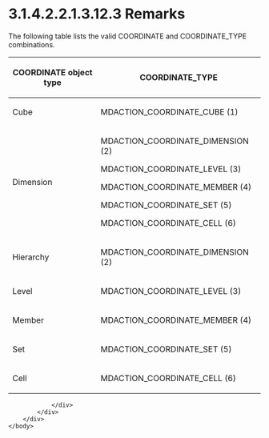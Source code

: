 <html dir="LTR" xmlns:mshelp="http://msdn.microsoft.com/mshelp" xmlns:ddue="http://ddue.schemas.microsoft.com/authoring/2003/5" xmlns:xlink="http://www.w3.org/1999/xlink" xmlns:tool="http://www.microsoft.com/tooltip">
    <head>
        <meta http-equiv="Content-Type" content="text/html; CHARSET=utf-8"></meta>
        <meta name="save" content="history"></meta>
        <title>3.1.4.2.2.1.3.12.3 Remarks</title>
        <xml>
            <mshelp:toctitle title="3.1.4.2.2.1.3.12.3 Remarks"></mshelp:toctitle>
            <mshelp:rltitle title="[MS-SSAS]: Remarks"></mshelp:rltitle>
            <mshelp:keyword index="A" term="1aa04ca1-3dfd-4ea1-972d-25aba2fe5d09"></mshelp:keyword>
            <mshelp:attr name="DCSext.ContentType" value="open specification"></mshelp:attr>
            <mshelp:attr name="AssetID" value="1aa04ca1-3dfd-4ea1-972d-25aba2fe5d09"></mshelp:attr>
            <mshelp:attr name="TopicType" value="kbRef"></mshelp:attr>
            <mshelp:attr name="DCSext.Title" value="[MS-SSAS]: Remarks" />
        </xml>
    </head>
    <body>
        <div id="header">
            <h1 class="heading">3.1.4.2.2.1.3.12.3 Remarks</h1>
        </div>
        <div id="mainSection">
            <div id="mainBody">
                <div id="allHistory" class="saveHistory"></div>
                <div id="sectionSection0" class="section" name="collapseableSection">
                    

<p>The following table lists the valid COORDINATE and COORDINATE_TYPE
combinations.</p>

<table>
 <thead>
  <tr>
   <th>
   <p>COORDINATE object type</p>
   </th>
   <th>
   <p>COORDINATE_TYPE</p>
   </th>
  </tr>
 </thead>
 <tr>
  <td>
  <p>Cube</p>
  </td>
  <td>
  <p>MDACTION_COORDINATE_CUBE (1)</p>
  </td>
 </tr>
 <tr>
  <td>
  <p>Dimension</p>
  </td>
  <td>
  <p>MDACTION_COORDINATE_DIMENSION (2)</p>
  <p>MDACTION_COORDINATE_LEVEL (3)</p>
  <p>MDACTION_COORDINATE_MEMBER (4)</p>
  <p>MDACTION_COORDINATE_SET (5)</p>
  <p>MDACTION_COORDINATE_CELL (6)</p>
  </td>
 </tr>
 <tr>
  <td>
  <p>Hierarchy</p>
  </td>
  <td>
  <p>MDACTION_COORDINATE_DIMENSION (2)</p>
  </td>
 </tr>
 <tr>
  <td>
  <p>Level</p>
  </td>
  <td>
  <p>MDACTION_COORDINATE_LEVEL (3)</p>
  </td>
 </tr>
 <tr>
  <td>
  <p>Member</p>
  </td>
  <td>
  <p>MDACTION_COORDINATE_MEMBER (4)</p>
  </td>
 </tr>
 <tr>
  <td>
  <p>Set</p>
  </td>
  <td>
  <p>MDACTION_COORDINATE_SET (5)</p>
  </td>
 </tr>
 <tr>
  <td>
  <p>Cell</p>
  </td>
  <td>
  <p>MDACTION_COORDINATE_CELL (6)</p>
  </td>
 </tr>
</table>


                </div>
            </div>
        </div>
    </body>
</html>